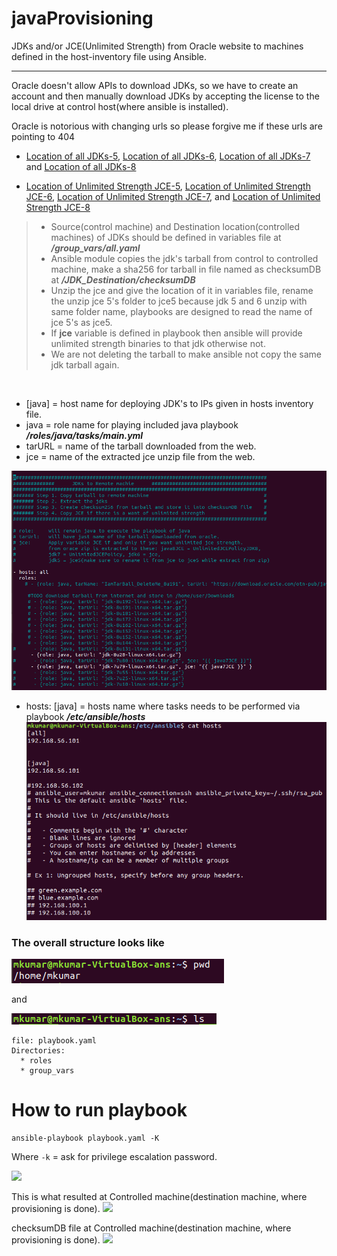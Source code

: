 # javaProvisioning
JDKs and/or JCE(Unlimited Strength) from Oracle website to machines defined in the host-inventory file using Ansible.

----

Oracle doesn't allow APIs to download JDKs, so we have to create an account and then manually download JDKs by accepting the license to the local drive at control host(where ansible is installed).

Oracle is notorious with changing urls so please forgive me if these urls are pointing to 404
* [Location of all JDKs-5](https://www.oracle.com/technetwork/java/javasebusiness/downloads/java-archive-downloads-javase5-419410.html), [Location of all JDKs-6](https://www.oracle.com/technetwork/java/javase/downloads/java-archive-downloads-javase6-419409.html), [Location of all JDKs-7](https://www.oracle.com/technetwork/java/javase/downloads/java-archive-downloads-javase7-521261.html) and [Location of all JDKs-8](https://www.oracle.com/technetwork/java/javase/downloads/java-archive-javase8-2177648.html) 

* [Location of Unlimited Strength JCE-5](https://www.oracle.com/technetwork/java/javasebusiness/downloads/java-archive-downloads-java-plat-419418.html), [Location of Unlimited Strength JCE-6](https://www.oracle.com/technetwork/java/embedded/embedded-se/downloads/jce-6-download-429243.html), [Location of Unlimited Strength JCE-7](https://www.oracle.com/technetwork/java/javase/downloads/jce-7-download-432124.html), and [Location of Unlimited Strength JCE-8](https://www.oracle.com/technetwork/java/javase/downloads/jce8-download-2133166.html)

>- Source(control machine) and Destination location(controlled machines) of JDKs should be defined in variables file at **_/group_vars/all.yaml_**
>- Ansible module copies the jdk's tarball from control to controlled machine, make a sha256 for tarball in file named as checksumDB at **_/JDK_Destination/checksumDB_**
>- Unzip the jce and give the location of it in variables file, rename the unzip jce 5's folder to jce5 because jdk 5 and 6 unzip with same folder name, playbooks are designed to read the name of jce 5's as jce5.
>- If **jce** variable is defined in playbook then ansible will provide unlimited strength binaries to that jdk otherwise not.
>- We are not deleting the tarball to make ansible not copy the same jdk tarball again.
<br/>

* [java] = host name for deploying JDK's to IPs given in hosts inventory file.
* java = role name for playing included java playbook **_/roles/java/tasks/main.yml_**
* tarURL = name of the tarball downloaded from the web.
* jce = name of the extracted jce unzip file from the web.

![](images/javaPlaybookOrPlaybook.png)

* hosts: [java] = hosts name where tasks needs to be performed via playbook **_/etc/ansible/hosts_**
![](images/hosts.png)

### The overall structure looks like
![](images/pwd.png)

and

![](images/whatsRequired.png)
```
file: playbook.yaml
Directories:
  * roles
  * group_vars
```

# How to run playbook

```
ansible-playbook playbook.yaml -K
```
Where
```-k``` = ask for privilege escalation password.


![](images/howToRun.gif)

This is what resulted at Controlled machine(destination machine, where provisioning is done).
![](images/vmOutput.png)

checksumDB file at Controlled machine(destination machine, where provisioning is done).
![](images/checksumDB.png) 
